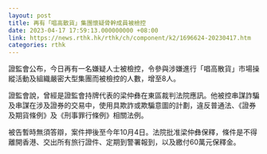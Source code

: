 ```yaml
---
layout: post
title: 再有「唱高散貨」集團懷疑骨幹成員被檢控
date: 2023-04-17 17:59:13.000000000 +08:00
link: https://news.rthk.hk/rthk/ch/component/k2/1696624-20230417.htm
categories: rthk
---
```


證監會公布，今日再有一名嫌疑人士被檢控，令參與涉嫌進行「唱高散貨」市場操縱活動及組織嚴密大型集團而被檢控的人數，增至8人。

證監會說，曾經是證監會持牌代表的梁仲彝在東區裁判法院應訊。他被控串謀詐騙及串謀在涉及證券的交易中，使用具欺詐或欺騙意圖的計劃，違反普通法、《證券及期貨條例》及《刑事罪行條例》相關法例。

被告暫時無須答辯，案件押後至今年10月4日。法院批准梁仲彝保釋，條件是不得離開香港、交出所有旅行證件、定期到警署報到，以及繳付60萬元保釋金。
